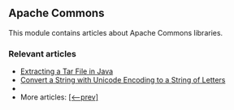 ## Apache Commons

This module contains articles about Apache Commons libraries.

### Relevant articles
- [Extracting a Tar File in Java](https://www.baeldung.com/java-extract-tar-file)
- [Convert a String with Unicode Encoding to a String of Letters](https://www.baeldung.com/java-convert-string-unicode-encoding)
- 
- More articles: [[<--prev]](../libraries-apache-commons)
